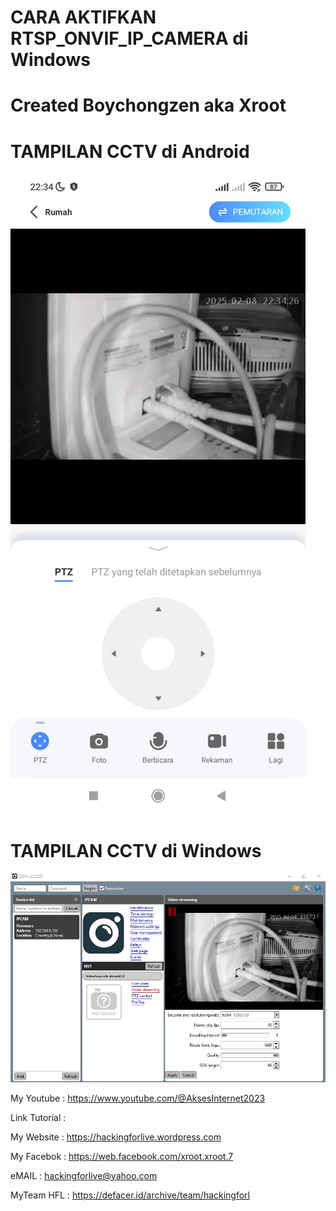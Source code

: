 # CARA AKTIFKAN RTSP_ONVIF_IP_CAMERA di Windows

# Created Boychongzen aka Xroot

#  TAMPILAN CCTV di Android
![be](https://raw.githubusercontent.com/boychongzen18/RTSP_ONVIF_IP_CAMERA/refs/heads/main/hp.jpg)

#  TAMPILAN CCTV di Windows
![be](https://raw.githubusercontent.com/boychongzen18/RTSP_ONVIF_IP_CAMERA/refs/heads/main/laptop.jpg)


My Youtube    : https://www.youtube.com/@AksesInternet2023

Link Tutorial : 

My Website    : https://hackingforlive.wordpress.com

My Facebok    : https://web.facebook.com/xroot.xroot.7

eMAIL         : hackingforlive@yahoo.com     

MyTeam HFL    : https://defacer.id/archive/team/hackingforl

